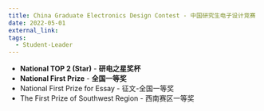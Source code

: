```yaml
---
title: China Graduate Electronics Design Contest - 中国研究生电子设计竞赛
date: 2022-05-01
external_link: 
tags:
  - Student-Leader
---
```

- **National TOP 2 (Star)** - **研电之星奖杯**
- **National First Prize** - **全国一等奖**
- National First Prize for Essay - 征文-全国一等奖
- The First Prize of Southwest Region - 西南赛区一等奖

<!--more-->

